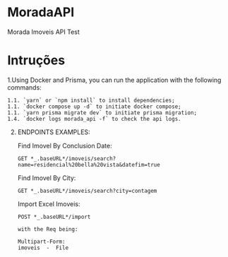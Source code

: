 # MoradaAPI
 Morada Imoveis API Test

# Intruções
 1.Using Docker and Prisma, you can run the application with the following commands:

    1.1. `yarn` or `npm install` to install dependencies;
    1.1. `docker compose up -d` to initiate docker compose;
    1.1. `yarn prisma migrate dev` to initiate prisma migration;
    1.4. `docker logs morada_api -f` to check the api logs.
    

 2. ENDPOINTS EXAMPLES:
    
    Find Imovel By Conclusion Date:

    `GET *_.baseURL*/imoveis/search?name=residencial%20bella%20vista&datefim=true`

    Find Imovel By City:

    `GET *_.baseURL*/imoveis/search?city=contagem`


    Import Excel Imoveis:

    `POST *_.baseURL*/import` 
    
        with the Req being:
        
        Multipart-Form:
        imoveis  -  File